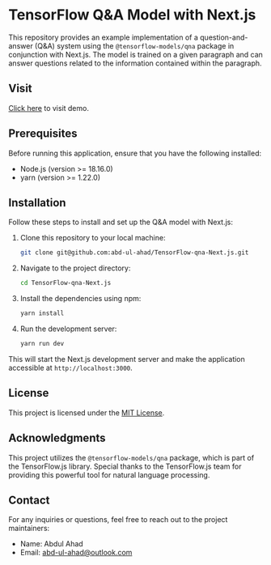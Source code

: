 # TensorFlow Q&A Model with Next.js

This repository provides an example implementation of a question-and-answer (Q&A) system using the `@tensorflow-models/qna` package in conjunction with Next.js. The model is trained on a given paragraph and can answer questions related to the information contained within the paragraph.

## Visit
[Click here](https://qna-hazel.vercel.app) to visit demo. 

## Prerequisites

Before running this application, ensure that you have the following installed:

- Node.js (version >= 18.16.0)
- yarn (version >= 1.22.0)

## Installation

Follow these steps to install and set up the Q&A model with Next.js:

1. Clone this repository to your local machine:

   ```bash
   git clone git@github.com:abd-ul-ahad/TensorFlow-qna-Next.js.git
   ```

2. Navigate to the project directory:

   ```bash
   cd TensorFlow-qna-Next.js
   ```

3. Install the dependencies using npm:

   ```bash
   yarn install
   ```

4. Run the development server:

   ```bash
   yarn run dev
   ```

This will start the Next.js development server and make the application accessible at `http://localhost:3000`.

## License

This project is licensed under the [MIT License](https://github.com/abd-ul-ahad/TensorFlow-qna-Next.js/blob/master/License).

## Acknowledgments

This project utilizes the `@tensorflow-models/qna` package, which is part of the TensorFlow.js library. Special thanks to the TensorFlow.js team for providing this powerful tool for natural language processing.

## Contact

For any inquiries or questions, feel free to reach out to the project maintainers:

- Name: Abdul Ahad
- Email: abd-ul-ahad@outlook.com
